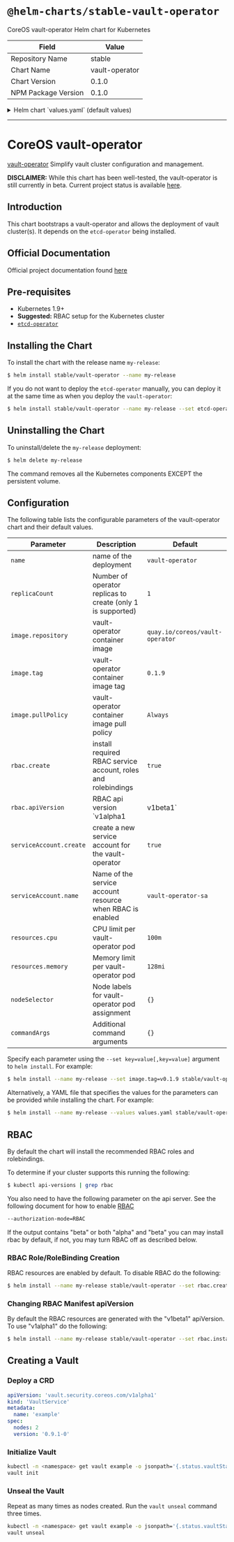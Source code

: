 # `@helm-charts/stable-vault-operator`

CoreOS vault-operator Helm chart for Kubernetes

| Field               | Value          |
| ------------------- | -------------- |
| Repository Name     | stable         |
| Chart Name          | vault-operator |
| Chart Version       | 0.1.0          |
| NPM Package Version | 0.1.0          |

<details>

<summary>Helm chart `values.yaml` (default values)</summary>

```yaml
## Default values for the image
name: vault-operator
replicaCount: 1
image:
  repository: quay.io/coreos/vault-operator
  tag: 0.1.9
  pullPolicy: IfNotPresent

## Install Default RBAC roles and bindings
rbac:
  create: true

## Service account names and whether to create them
serviceAccount:
  create: true
  name:

resources:
  {}
  # limits:
  #   cpu: 100m
  #   memory: 128Mi
  # requests:
  #   cpu: 100m
  #   memory: 128Mi

## additional command arguments go here; will be translated to `--key=value` form
## e.g., analytics: true
commandArgs: {}

## Configurable health checks against the /readyz endpoint that vault-operator exposes
readinessProbe:
  enabled: false
  initialDelaySeconds: 0
  periodSeconds: 10
  timeoutSeconds: 1
  successThreshold: 1
  failureThreshold: 3
livenessProbe:
  enabled: false
  initialDelaySeconds: 0
  periodSeconds: 10
  timeoutSeconds: 1
  successThreshold: 1
  failureThreshold: 3

nodeSelector: {}

tolerations: []

affinity: {}

###
# All of the config variables related to setting up the etcd-operator
# Disabled by default
# If you want more information about the variables exposed, please visit:
#   https://github.com/kubernetes/charts/tree/master/stable/etcd-operator#configuration
###
etcd-operator:
  enabled: false
  deployments:
    etcdOperator: true
    backupOperator: true
    restoreOperator: true
  serviceAccount:
    etcdOperatorServiceAccount:
      create: true
    backupOperatorServiceAccount:
      create: true
    restoreOperatorServiceAccount:
      create: true
  etcdOperator:
    image:
      tag: v0.9.2
  backupOperator:
    image:
      tag: v0.9.2
  restoreOperator:
    image:
      tag: v0.9.2
```

</details>

---

# CoreOS vault-operator

[vault-operator](https://coreos.com/blog/introducing-vault-operator-project) Simplify vault cluster
configuration and management.

**DISCLAIMER:** While this chart has been well-tested, the vault-operator is still currently in beta.
Current project status is available [here](https://github.com/coreos/vault-operator).

## Introduction

This chart bootstraps a vault-operator and allows the deployment of vault cluster(s). It depends on the `etcd-operator` being installed.

## Official Documentation

Official project documentation found [here](https://github.com/coreos/vault-operator)

## Pre-requisites

- Kubernetes 1.9+
- **Suggested:** RBAC setup for the Kubernetes cluster
- [`etcd-operator`](https://github.com/kubernetes/charts/tree/master/stable/etcd-operator)

## Installing the Chart

To install the chart with the release name `my-release`:

```bash
$ helm install stable/vault-operator --name my-release
```

If you do not want to deploy the `etcd-operator` manually, you can deploy it at the same time as when you deploy the `vault-operator`:

```bash
$ helm install stable/vault-operator --name my-release --set etcd-operator.enabled=true
```

## Uninstalling the Chart

To uninstall/delete the `my-release` deployment:

```bash
$ helm delete my-release
```

The command removes all the Kubernetes components EXCEPT the persistent volume.

## Configuration

The following table lists the configurable parameters of the vault-operator chart and their default values.

| Parameter               | Description                                                   | Default                         |
| ----------------------- | ------------------------------------------------------------- | ------------------------------- |
| `name`                  | name of the deployment                                        | `vault-operator`                |
| `replicaCount`          | Number of operator replicas to create (only 1 is supported)   | `1`                             |
| `image.repository`      | vault-operator container image                                | `quay.io/coreos/vault-operator` |
| `image.tag`             | vault-operator container image tag                            | `0.1.9`                         |
| `image.pullPolicy`      | vault-operator container image pull policy                    | `Always`                        |
| `rbac.create`           | install required RBAC service account, roles and rolebindings | `true`                          |
| `rbac.apiVersion`       | RBAC api version `v1alpha1|v1beta1`                           | `v1beta1`                       |
| `serviceAccount.create` | create a new service account for the vault-operator           | `true`                          |
| `serviceAccount.name`   | Name of the service account resource when RBAC is enabled     | `vault-operator-sa`             |
| `resources.cpu`         | CPU limit per vault-operator pod                              | `100m`                          |
| `resources.memory`      | Memory limit per vault-operator pod                           | `128mi`                         |
| `nodeSelector`          | Node labels for vault-operator pod assignment                 | `{}`                            |
| `commandArgs`           | Additional command arguments                                  | `{}`                            |

Specify each parameter using the `--set key=value[,key=value]` argument to `helm install`. For example:

```bash
$ helm install --name my-release --set image.tag=v0.1.9 stable/vault-operator
```

Alternatively, a YAML file that specifies the values for the parameters can be provided while
installing the chart. For example:

```bash
$ helm install --name my-release --values values.yaml stable/vault-operator
```

## RBAC

By default the chart will install the recommended RBAC roles and rolebindings.

To determine if your cluster supports this running the following:

```bash
$ kubectl api-versions | grep rbac
```

You also need to have the following parameter on the api server. See the following document for how to enable [RBAC](https://kubernetes.io/docs/admin/authorization/rbac/)

```bash
--authorization-mode=RBAC
```

If the output contains "beta" or both "alpha" and "beta" you can may install rbac by default, if not, you may turn RBAC off as described below.

### RBAC Role/RoleBinding Creation

RBAC resources are enabled by default. To disable RBAC do the following:

```bash
$ helm install --name my-release stable/vault-operator --set rbac.create=false
```

### Changing RBAC Manifest apiVersion

By default the RBAC resources are generated with the "v1beta1" apiVersion. To use "v1alpha1" do the following:

```bash
$ helm install --name my-release stable/vault-operator --set rbac.install=true,rbac.apiVersion=v1alpha1
```

## Creating a Vault

### Deploy a CRD

```yaml
apiVersion: 'vault.security.coreos.com/v1alpha1'
kind: 'VaultService'
metadata:
  name: 'example'
spec:
  nodes: 2
  version: '0.9.1-0'
```

### Initialize Vault

```bash
kubectl -n <namespace> get vault example -o jsonpath='{.status.vaultStatus.sealed[0]}' | xargs -0 -I {} kubectl -n <namespace> port-forward {} 8200
vault init
```

### Unseal the Vault

Repeat as many times as nodes created. Run the `vault unseal` command three times.

```bash
kubectl -n <namespace> get vault example -o jsonpath='{.status.vaultStatus.sealed[0]}' | xargs -0 -I {} kubectl -n <namespace> port-forward {} 8200
vault unseal
```
